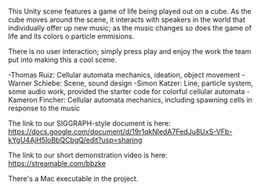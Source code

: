 This Unity scene features a game of life being played out on a cube. As the cube moves around the scene, it interacts with speakers in the world that individually offer up new music; as the music changes so does the game of life and its colors o particle emmisions.

There is no user interaction; simply press play and enjoy the work the team put into making this a cool scene. 

-Thomas Ruiz: Cellular automata mechanics, ideation, object movement
-Warner Schiebe: Scene, sound design
-Simon Katzer: Line, particle system, some audio work, provided the starter code for colorful cellular automata
-Kameron Fincher: Cellular automata mechanics, including spawning cells in response to the music

The link to our SIGGRAPH-style document is here:
https://docs.google.com/document/d/19r1qkNledA7FedJu8UxS-VFb-kYgU4AjH5loBbQCbgQ/edit?usp=sharing

The link to our short demonstration video is here:
https://streamable.com/bbzke

There's a Mac executable in the project.
